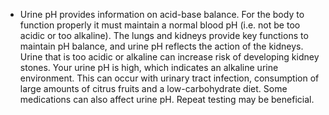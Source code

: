- Urine pH provides information on acid-base balance. For the body to function properly it must maintain a normal blood pH (i.e. not be too acidic or too alkaline). The lungs and kidneys provide key functions to maintain pH balance, and urine pH reflects the action of the kidneys. Urine that is too acidic or alkaline can increase risk of developing kidney stones. Your urine pH is high, which indicates an alkaline urine environment. This can occur with urinary tract infection, consumption of large amounts of citrus fruits and a low-carbohydrate diet. Some medications can also affect urine pH. Repeat testing may be beneficial.